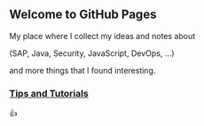 ## Welcome to GitHub Pages

My place where I collect my ideas and notes about

(SAP, Java, Security, JavaScript, DevOps, …) 

and more things that I found interesting.


### [Tips and Tutorials](https://wechris.github.io/tips-tutorials/)

 :+1:
